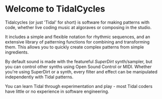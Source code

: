 # Welcome to TidalCycles

Tidalcycles (or just 'Tidal' for short) is software for making
patterns with code, whether live coding music at algoraves or
composing in the studio.

It includes a simple and flexible notation for rhythmic sequences, and
an extensive library of patterning functions for combining and
transforming them. This allows you to quickly create complex patterns
from simple ingredients.

By default sound is made with the featureful *SuperDirt*
synth/sampler, but you can control other synths using Open Sound
Control or MIDI. Whether you're using SuperDirt or a synth, every
filter and effect can be manipulated independently with Tidal
patterns.

You can learn Tidal through experimentation and play - most Tidal
coders have little or no experience in software engineering.

